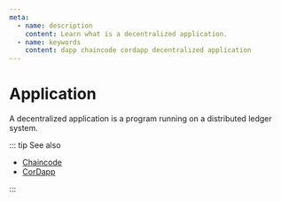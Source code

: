 ```yaml
---
meta:
  - name: description
    content: Learn what is a decentralized application.
  - name: keywords
    content: dapp chaincode cordapp decentralized application
---
```


# Application

A decentralized application is a program running on a distributed ledger system.

::: tip See also

* [Chaincode](/blockchains/fabric#chaincode)
* [CorDapp](/blockchains/corda#cordapp)

:::